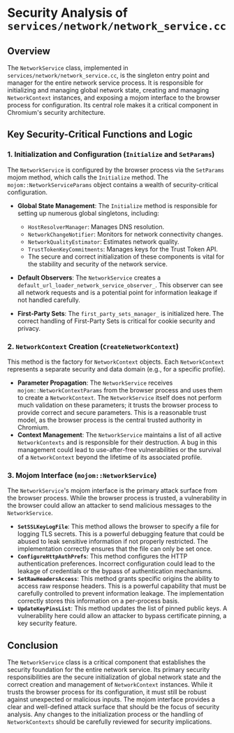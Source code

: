 # Security Analysis of `services/network/network_service.cc`

## Overview

The `NetworkService` class, implemented in `services/network/network_service.cc`, is the singleton entry point and manager for the entire network service process. It is responsible for initializing and managing global network state, creating and managing `NetworkContext` instances, and exposing a mojom interface to the browser process for configuration. Its central role makes it a critical component in Chromium's security architecture.

## Key Security-Critical Functions and Logic

### 1. Initialization and Configuration (`Initialize` and `SetParams`)

The `NetworkService` is configured by the browser process via the `SetParams` mojom method, which calls the `Initialize` method. The `mojom::NetworkServiceParams` object contains a wealth of security-critical configuration.

-   **Global State Management**: The `Initialize` method is responsible for setting up numerous global singletons, including:
    -   `HostResolverManager`: Manages DNS resolution.
    -   `NetworkChangeNotifier`: Monitors for network connectivity changes.
    -   `NetworkQualityEstimator`: Estimates network quality.
    -   `TrustTokenKeyCommitments`: Manages keys for the Trust Token API.
    -   The secure and correct initialization of these components is vital for the stability and security of the network service.

-   **Default Observers**: The `NetworkService` creates a `default_url_loader_network_service_observer_`. This observer can see all network requests and is a potential point for information leakage if not handled carefully.

-   **First-Party Sets**: The `first_party_sets_manager_` is initialized here. The correct handling of First-Party Sets is critical for cookie security and privacy.

### 2. `NetworkContext` Creation (`CreateNetworkContext`)

This method is the factory for `NetworkContext` objects. Each `NetworkContext` represents a separate security and data domain (e.g., for a specific profile).

-   **Parameter Propagation**: The `NetworkService` receives `mojom::NetworkContextParams` from the browser process and uses them to create a `NetworkContext`. The `NetworkService` itself does not perform much validation on these parameters; it trusts the browser process to provide correct and secure parameters. This is a reasonable trust model, as the browser process is the central trusted authority in Chromium.
-   **Context Management**: The `NetworkService` maintains a list of all active `NetworkContexts` and is responsible for their destruction. A bug in this management could lead to use-after-free vulnerabilities or the survival of a `NetworkContext` beyond the lifetime of its associated profile.

### 3. Mojom Interface (`mojom::NetworkService`)

The `NetworkService`'s mojom interface is the primary attack surface from the browser process. While the browser process is trusted, a vulnerability in the browser could allow an attacker to send malicious messages to the `NetworkService`.

-   **`SetSSLKeyLogFile`**: This method allows the browser to specify a file for logging TLS secrets. This is a powerful debugging feature that could be abused to leak sensitive information if not properly restricted. The implementation correctly ensures that the file can only be set once.
-   **`ConfigureHttpAuthPrefs`**: This method configures the HTTP authentication preferences. Incorrect configuration could lead to the leakage of credentials or the bypass of authentication mechanisms.
-   **`SetRawHeadersAccess`**: This method grants specific origins the ability to access raw response headers. This is a powerful capability that must be carefully controlled to prevent information leakage. The implementation correctly stores this information on a per-process basis.
-   **`UpdateKeyPinsList`**: This method updates the list of pinned public keys. A vulnerability here could allow an attacker to bypass certificate pinning, a key security feature.

## Conclusion

The `NetworkService` class is a critical component that establishes the security foundation for the entire network service. Its primary security responsibilities are the secure initialization of global network state and the correct creation and management of `NetworkContext` instances. While it trusts the browser process for its configuration, it must still be robust against unexpected or malicious inputs. The mojom interface provides a clear and well-defined attack surface that should be the focus of security analysis. Any changes to the initialization process or the handling of `NetworkContexts` should be carefully reviewed for security implications.